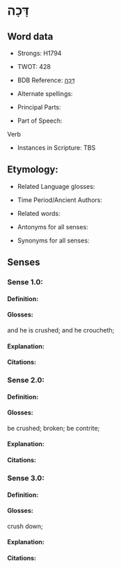 # דָּכָה

<!-- Status: S2="NeedsEdits" -->
<!-- Lexica used for edits:   -->

## Word data

* Strongs: H1794

* TWOT: 428

* BDB Reference: [דָּכָה](rc://en/bdb/dict/d.bj.aa)

* Alternate spellings:

* Principal Parts:

* Part of Speech:

Verb

* Instances in Scripture: TBS

## Etymology:

* Related Language glosses:

* Time Period/Ancient Authors:

* Related words:

* Antonyms for all senses:

* Synonyms for all senses:

## Senses

### Sense 1.0:

#### Definition:

#### Glosses:

and he is crushed; and he croucheth; 

#### Explanation:

#### Citations:



### Sense 2.0:

#### Definition:

#### Glosses:

be crushed; broken; be contrite; 

#### Explanation:

#### Citations:



### Sense 3.0:

#### Definition:

#### Glosses:

crush down; 

#### Explanation:

#### Citations:



